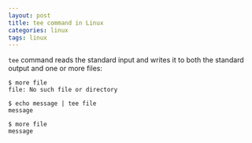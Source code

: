 ```yaml
---
layout: post
title: tee command in Linux
categories: linux
tags: linux
---
```


``tee`` command reads the standard input and writes it to both the standard output and one or more files:

```
$ more file
file: No such file or directory

$ echo message | tee file
message

$ more file
message
```